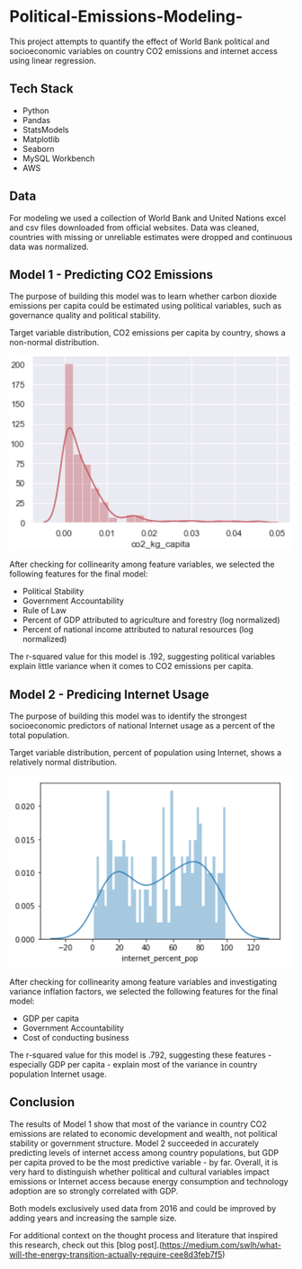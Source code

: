 # Political-Emissions-Modeling-

This project attempts to quantify the effect of World Bank political and socioeconomic variables on country CO2 emissions and internet access using linear regression. 

## Tech Stack 

- Python
- Pandas 
- StatsModels
- Matplotlib
- Seaborn 
- MySQL Workbench
- AWS 

## Data  

For modeling we used a collection of World Bank and United Nations excel and csv files downloaded from official websites. Data was cleaned, countries with missing or unreliable estimates were dropped and continuous data was normalized.  

## Model 1 - Predicting CO2 Emissions

The purpose of building this model was to learn whether carbon dioxide emissions per capita could be estimated using political variables, such as governance quality and political stability. 

Target variable distribution, CO2 emissions per capita by country, shows a non-normal distribution. 

![Distribution of CO2 Emissions per Capita by Country](images/model_1_target_distribution.png)

After checking for collinearity among feature variables, we selected the following features for the final model:
- Political Stability 
- Government Accountability 
- Rule of Law 
- Percent of GDP attributed to agriculture and forestry (log normalized)
- Percent of national income attributed to natural resources (log normalized) 

The r-squared value for this model is .192, suggesting political variables explain little variance when it comes to CO2 emissions per capita. 

## Model 2 - Predicing Internet Usage 

The purpose of building this model was to identify the strongest socioeconomic predictors of national Internet usage as a percent of the total population.  

Target variable distribution, percent of population using Internet, shows a relatively normal distribution. 

![Global Distribution of Internet Access by Country](images/model_2_target_distribution.png)

After checking for collinearity among feature variables and investigating variance inflation factors, we selected the following features for the final model:
- GDP per capita 
- Government Accountability 
- Cost of conducting business

The r-squared value for this model is .792, suggesting these features - especially GDP per capita - explain most of the variance in country population Internet usage. 

## Conclusion 

The results of Model 1 show that most of the variance in country CO2 emissions are related to economic development and wealth, not political stability or government structure. Model 2 succeeded in accurately predicting levels of internet access among country populations, but GDP per capita proved to be the most predictive variable - by far. Overall, it is very hard to distinguish whether political and cultural variables impact emissions or Internet access because energy consumption and technology adoption are so strongly correlated with GDP. 

Both models exclusively used data from 2016 and could be improved by adding years and increasing the sample size. 

For additional context on the thought process and literature that inspired this research, check out this [blog post].(https://medium.com/swlh/what-will-the-energy-transition-actually-require-cee8d3feb7f5) 

